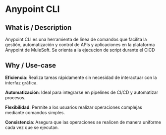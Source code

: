 # Anypoint CLI

## What is / Description
Anypoint CLI es una herramienta de línea de comandos que facilita la gestión, automatización y control de APIs y aplicaciones en la plataforma Anypoint de MuleSoft. Se orienta a la ejecucion de script durante el CICD

## Why / Use-case

__Eficiencia__: Realiza tareas rápidamente sin necesidad de interactuar con la interfaz gráfica.

__Automatización__: Ideal para integrarse en pipelines de CI/CD y automatizar procesos.

__Flexibilidad__: Permite a los usuarios realizar operaciones complejas mediante comandos simples.

__Consistencia__: Asegura que las operaciones se realicen de manera uniforme cada vez que se ejecutan.
